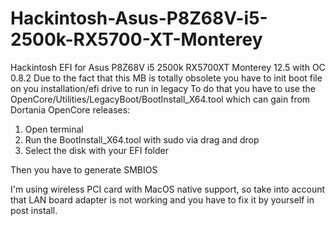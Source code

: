 # Hackintosh-Asus-P8Z68V-i5-2500k-RX5700-XT-Monterey
Hackintosh EFI for Asus P8Z68V i5 2500k RX5700XT Monterey 12.5 with OC 0.8.2
Due to the fact that this MB is totally obsolete you have to init boot file on you installation/efi drive to run in legacy
To do that you have to use the OpenCore/Utilities/LegacyBoot/BootInstall_X64.tool which can gain from Dortania OpenCore releases:
1. Open terminal
2. Run the BootInstall_X64.tool with sudo via drag and drop
3. Select the disk with your EFI folder

Then you have to generate SMBIOS

I'm using wireless PCI card with MacOS native support, so take into account that LAN board adapter is not working and you have to fix it by yourself in post install.
